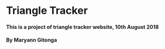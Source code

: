 # Triangle Tracker
#### This is a project of triangle tracker website, 10th August 2018
#### By **Maryann Gitonga**
